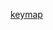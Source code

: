 [keymap](https://github.com/SamBobBarnes/zmk-config/blob/main/boards/shields/sambobbarnes/sambobbarnes.keymap)
